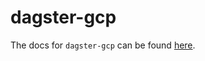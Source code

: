 # dagster-gcp

The docs for `dagster-gcp` can be found
[here](https://docs.dagster.io/_apidocs/libraries/dagster_gcp).
